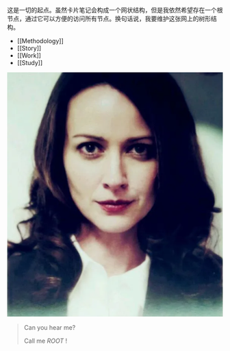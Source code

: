 这是一切的起点。虽然卡片笔记会构成一个网状结构，但是我依然希望存在一个根节点，通过它可以方便的访问所有节点。换句话说，我要维护这张网上的树形结构。

- [[Methodology]]
- [[Story]]
- [[Work]]
- [[Study]]

![](img/2024-03-16_20-05-18_screenshot.png)

> Can you hear me?
>
> Call me *ROOT* !
